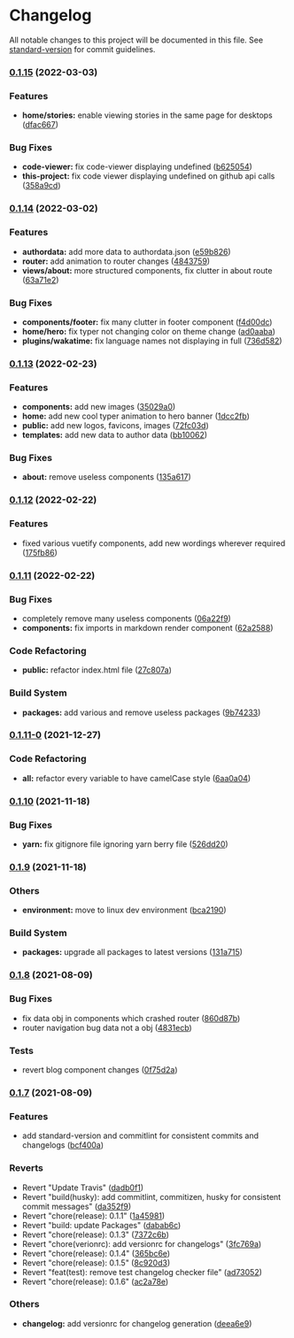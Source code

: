 # Changelog

All notable changes to this project will be documented in this file. See [standard-version](https://github.com/conventional-changelog/standard-version) for commit guidelines.

### [0.1.15](https://github.com/tks18/matte-portfolio/compare/v0.1.14...v0.1.15) (2022-03-03)


### Features

* **home/stories:** enable viewing stories in the same page for desktops ([dfac667](https://github.com/tks18/matte-portfolio/commit/dfac66719c312effbc82fc680d2993a47b1604e4))


### Bug Fixes

* **code-viewer:** fix code-viewer displaying undefined ([b625054](https://github.com/tks18/matte-portfolio/commit/b625054c28e3195d6256101417658d304272ef54))
* **this-project:** fix code viewer displaying undefined on github api calls ([358a9cd](https://github.com/tks18/matte-portfolio/commit/358a9cdf193c54b0e06aacf407dd4e19f94745d7))

### [0.1.14](https://github.com/tks18/matte-portfolio/compare/v0.1.13...v0.1.14) (2022-03-02)


### Features

* **authordata:** add more data to authordata.json ([e59b826](https://github.com/tks18/matte-portfolio/commit/e59b826f8b00113328f16c181b317da16593b893))
* **router:** add animation to router changes ([4843759](https://github.com/tks18/matte-portfolio/commit/484375976b813e997b03692bbcf41c3f2b41526f))
* **views/about:** more structured components, fix clutter in about route ([63a71e2](https://github.com/tks18/matte-portfolio/commit/63a71e2a8288d1e28d0bb47f2e61f9809e29ddbe))


### Bug Fixes

* **components/footer:** fix many clutter in footer component ([f4d00dc](https://github.com/tks18/matte-portfolio/commit/f4d00dc991c916bae27da5ba785ae25085753d71))
* **home/hero:** fix typer not changing color on theme change ([ad0aaba](https://github.com/tks18/matte-portfolio/commit/ad0aaba1d24147d1c146e3b7c2df25ee593c58bd))
* **plugins/wakatime:** fix language names not displaying in full ([736d582](https://github.com/tks18/matte-portfolio/commit/736d5821bdd441bc200e499c0368fe9fe8ba58ca))

### [0.1.13](https://github.com/tks18/matte-portfolio/compare/v0.1.12...v0.1.13) (2022-02-23)


### Features

* **components:** add new images ([35029a0](https://github.com/tks18/matte-portfolio/commit/35029a066666d29e5ff73fd5adcbc9c85f5b278e))
* **home:** add new cool typer animation to hero banner ([1dcc2fb](https://github.com/tks18/matte-portfolio/commit/1dcc2fb224999c1dece63845f9d61c41041f61e2))
* **public:** add new logos, favicons, images ([72fc03d](https://github.com/tks18/matte-portfolio/commit/72fc03d95df32f8d1e30f209d382ec8f5fa03267))
* **templates:** add new data to author data ([bb10062](https://github.com/tks18/matte-portfolio/commit/bb10062c897fd2e738ac4ede32a433cde5000af0))


### Bug Fixes

* **about:** remove useless components ([135a617](https://github.com/tks18/matte-portfolio/commit/135a617720a2ae3084b22968e8442f2793a1c68b))

### [0.1.12](https://github.com/tks18/matte-portfolio/compare/v0.1.11...v0.1.12) (2022-02-22)


### Features

* fixed various vuetify components, add new  wordings wherever required ([175fb86](https://github.com/tks18/matte-portfolio/commit/175fb869d957bbdf1ebfa27e9cab6c03a64f93ce))

### [0.1.11](https://github.com/tks18/matte-portfolio/compare/v0.1.11-0...v0.1.11) (2022-02-22)


### Bug Fixes

* completely remove many useless components ([06a22f9](https://github.com/tks18/matte-portfolio/commit/06a22f9f8ef6a3a5295bf3c50aef04c441889c0b))
* **components:** fix imports in markdown render component ([62a2588](https://github.com/tks18/matte-portfolio/commit/62a258893901307632de5d70f4d13f1ea20cc5ef))


### Code Refactoring

* **public:** refactor index.html file ([27c807a](https://github.com/tks18/matte-portfolio/commit/27c807a7de0df6c222ca3f38b485a6831a29e503))


### Build System

* **packages:** add various and remove useless packages ([9b74233](https://github.com/tks18/matte-portfolio/commit/9b74233909b2f98525102aa6f58552bf845e7cf4))

### [0.1.11-0](https://github.com/tks18/matte-portfolio/compare/v0.1.10...v0.1.11-0) (2021-12-27)


### Code Refactoring

* **all:** refactor every variable to have camelCase style ([6aa0a04](https://github.com/tks18/matte-portfolio/commit/6aa0a041439c3f43a2ba054e5319093517224ae7))

### [0.1.10](https://github.com/tks18/matte-portfolio/compare/v0.1.9...v0.1.10) (2021-11-18)


### Bug Fixes

* **yarn:** fix gitignore file ignoring yarn berry file ([526dd20](https://github.com/tks18/matte-portfolio/commit/526dd20bb1bc01b45e04f74bee5c3e0560549f82))

### [0.1.9](https://github.com/tks18/matte-portfolio/compare/v0.1.8...v0.1.9) (2021-11-18)


### Others

* **environment:** move to linux dev environment ([bca2190](https://github.com/tks18/matte-portfolio/commit/bca219053e719d0016c404d78fcb84aa86abed4e))


### Build System

* **packages:** upgrade all packages to latest versions ([131a715](https://github.com/tks18/matte-portfolio/commit/131a715c524e3bd250af41c201bf741bc522fd1d))

### [0.1.8](https://github.com/tks18/matte-portfolio/compare/v0.1.7...v0.1.8) (2021-08-09)


### Bug Fixes

* fix data obj in components which crashed router ([860d87b](https://github.com/tks18/matte-portfolio/commit/860d87b69251426b2a23d7c427c8ac277ce60dd1))
* router navigation bug data not a obj ([4831ecb](https://github.com/tks18/matte-portfolio/commit/4831ecb6734aaeaf78381075135364cc93c5343f))


### Tests

* revert blog component changes ([0f75d2a](https://github.com/tks18/matte-portfolio/commit/0f75d2abecb94d2527b216fd6783911aa7a1dd1e))

### [0.1.7](https://github.com/tks18/matte-portfolio/compare/v0.1.6...v0.1.7) (2021-08-09)


### Features

* add standard-version and commitlint for consistent commits and changelogs ([bcf400a](https://github.com/tks18/matte-portfolio/commit/bcf400a811e8380b2eee030f86c4420803441bb8))


### Reverts

* Revert "Update Travis" ([dadb0f1](https://github.com/tks18/matte-portfolio/commit/dadb0f10ba55719a7fbd93592c8196d7409e3f1f))
* Revert "build(husky): add commitlint, commitizen, husky for consistent commit messages" ([da352f9](https://github.com/tks18/matte-portfolio/commit/da352f96d81ae5bf882648a8b4ca4bd180b21f32))
* Revert "chore(release): 0.1.1" ([1a45981](https://github.com/tks18/matte-portfolio/commit/1a45981f5374ad95ab28a240f2142ec4a7fd09f3))
* Revert "build: update Packages" ([dabab6c](https://github.com/tks18/matte-portfolio/commit/dabab6c780dbffc6b3f0585316069d8a08d4fd30))
* Revert "chore(release): 0.1.3" ([7372c6b](https://github.com/tks18/matte-portfolio/commit/7372c6ba7e97c3d7082bb269a19de5c748d6d78f))
* Revert "chore(verionrc): add versionrc for changelogs" ([3fc769a](https://github.com/tks18/matte-portfolio/commit/3fc769a88aac742c210f350b6e3dbf96686500b3))
* Revert "chore(release): 0.1.4" ([365bc6e](https://github.com/tks18/matte-portfolio/commit/365bc6e090066527586313f45e7d06e1662e3af6))
* Revert "chore(release): 0.1.5" ([8c920d3](https://github.com/tks18/matte-portfolio/commit/8c920d3004d054baf1db55bd227783473f7f96ae))
* Revert "feat(test): remove test changelog checker file" ([ad73052](https://github.com/tks18/matte-portfolio/commit/ad73052234e5a3ca6d70c099e7083849d8de052b))
* Revert "chore(release): 0.1.6" ([ac2a78e](https://github.com/tks18/matte-portfolio/commit/ac2a78ef88445c77e5f5dbbdefed2cf0d77f8187))


### Others

* **changelog:** add versionrc for changelog generation ([deea6e9](https://github.com/tks18/matte-portfolio/commit/deea6e94d2d1166113758ef476a202069e8de4c7))
